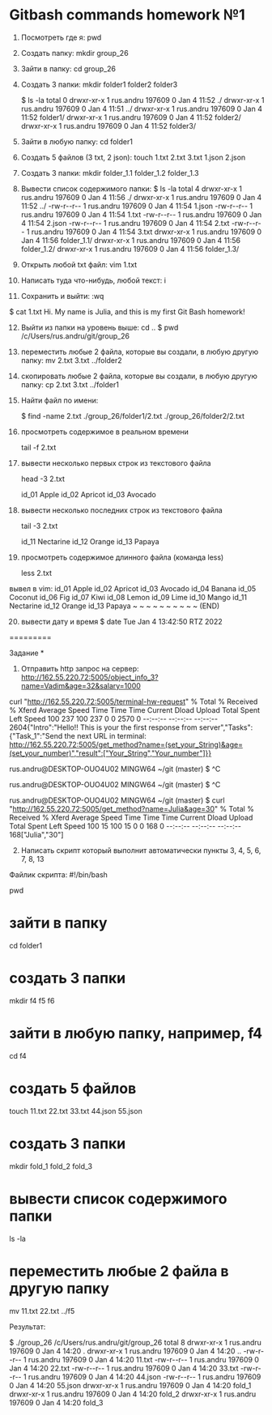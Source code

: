 # Gitbash commands homework №1
1) Посмотреть где я:
	pwd

2) Создать папку:
	mkdir group_26

3) Зайти в папку:
	cd group_26

4) Создать 3 папки:
	mkdir folder1 folder2 folder3


	$ ls -la
	total 0
	drwxr-xr-x 1 rus.andru 197609 0 Jan  4 11:52 ./
	drwxr-xr-x 1 rus.andru 197609 0 Jan  4 11:51 ../
	drwxr-xr-x 1 rus.andru 197609 0 Jan  4 11:52 folder1/
	drwxr-xr-x 1 rus.andru 197609 0 Jan  4 11:52 folder2/
	drwxr-xr-x 1 rus.andru 197609 0 Jan  4 11:52 folder3/


5) Зайти в любую папку:
	cd folder1

6) Создать 5 файлов (3 txt, 2 json):
	touch 1.txt 2.txt 3.txt 1.json 2.json

7) Создать 3 папки:
	mkdir folder_1.1 folder_1.2 folder_1.3


8) Вывести список содержимого папки:
	$ ls -la
	total 4
	drwxr-xr-x 1 rus.andru 197609 0 Jan  4 11:56 ./
	drwxr-xr-x 1 rus.andru 197609 0 Jan  4 11:52 ../
	-rw-r--r-- 1 rus.andru 197609 0 Jan  4 11:54 1.json
	-rw-r--r-- 1 rus.andru 197609 0 Jan  4 11:54 1.txt
	-rw-r--r-- 1 rus.andru 197609 0 Jan  4 11:54 2.json
	-rw-r--r-- 1 rus.andru 197609 0 Jan  4 11:54 2.txt
	-rw-r--r-- 1 rus.andru 197609 0 Jan  4 11:54 3.txt
	drwxr-xr-x 1 rus.andru 197609 0 Jan  4 11:56 folder_1.1/
	drwxr-xr-x 1 rus.andru 197609 0 Jan  4 11:56 folder_1.2/
	drwxr-xr-x 1 rus.andru 197609 0 Jan  4 11:56 folder_1.3/


9) Открыть любой txt файл:
	vim 1.txt

10) Написать туда что-нибудь, любой текст:
	i

11) Сохранить и выйти:
	:wq

$ cat 1.txt
	Hi. My name is Julia, and this is my first Git Bash homework!


12) Выйти из папки на уровень выше:
	cd ..
	$ pwd
	/c/Users/rus.andru/git/group_26

13) переместить любые 2 файла, которые вы создали, в любую другую папку:
	mv 2.txt 3.txt ../folder2


14) скопировать любые 2 файла, которые вы создали, в любую другую папку:
	cp 2.txt 3.txt ../folder1


15) Найти файл по имени:

	$ find -name 2.txt
	./group_26/folder1/2.txt
	./group_26/folder2/2.txt



16) просмотреть содержимое в реальном времени 

	tail -f 2.txt


17) вывести несколько первых строк из текстового файла

	head -3 2.txt

	id_01 Apple
	id_02 Apricot
	id_03 Avocado


18) вывести несколько последних строк из текстового файла


	tail -3 2.txt

	id_11 Nectarine
	id_12 Orange
	id_13 Papaya




19) просмотреть содержимое длинного файла (команда less)

	less 2.txt 

вывел в vim:
id_01 Apple
id_02 Apricot
id_03 Avocado
id_04 Banana
id_05 Coconut
id_06 Fig
id_07 Kiwi
id_08 Lemon
id_09 Lime
id_10 Mango
id_11 Nectarine
id_12 Orange
id_13 Papaya
~
~
~
~
~
~
~
~
~
~
(END)


20) вывести дату и время
	$ date
	Tue Jan  4 13:42:50 RTZ 2022

=========

Задание *
1) Отправить http запрос на сервер:
http://162.55.220.72:5005/object_info_3?name=Vadim&age=32&salary=1000



curl "http://162.55.220.72:5005/terminal-hw-request"
  % Total    % Received % Xferd  Average Speed   Time    Time     Time  Current
                                 Dload  Upload   Total   Spent    Left  Speed
100   237  100   237    0     0   2570      0 --:--:-- --:--:-- --:--:--  2604{"Intro":"Hello!! This is your the first response from server","Tasks":{"Task_1":"Send the next URL in terminal: http://162.55.220.72:5005/get_method?name=(set_your_String)&age=(set_your_number)","result":["Your_String","Your_number"]}}


rus.andru@DESKTOP-OUO4U02 MINGW64 ~/git (master)
$ ^C

rus.andru@DESKTOP-OUO4U02 MINGW64 ~/git (master)
$ ^C

rus.andru@DESKTOP-OUO4U02 MINGW64 ~/git (master)
$ curl "http://162.55.220.72:5005/get_method?name=Julia&age=30"
  % Total    % Received % Xferd  Average Speed   Time    Time     Time  Current
                                 Dload  Upload   Total   Spent    Left  Speed
100    15  100    15    0     0    168      0 --:--:-- --:--:-- --:--:--   168["Julia","30"]



2) Написать скрипт который выполнит автоматически пункты 3, 4, 5, 6, 7, 8, 13


Файлик скрипта:
#!/bin/bash

pwd

# зайти в папку
cd folder1

# создать 3 папки  
mkdir f4 f5 f6

# зайти в любую папку, например, f4
cd f4

# создать 5 файлов
touch 11.txt 22.txt 33.txt 44.json 55.json

# создать 3 папки
mkdir fold_1 fold_2 fold_3

# вывести список содержимого папки
ls -la

# переместить любые 2 файла в другую папку
mv 11.txt 22.txt ../f5

Результат:

$ ./group_26
/c/Users/rus.andru/git/group_26
total 8
drwxr-xr-x 1 rus.andru 197609 0 Jan  4 14:20 .
drwxr-xr-x 1 rus.andru 197609 0 Jan  4 14:20 ..
-rw-r--r-- 1 rus.andru 197609 0 Jan  4 14:20 11.txt
-rw-r--r-- 1 rus.andru 197609 0 Jan  4 14:20 22.txt
-rw-r--r-- 1 rus.andru 197609 0 Jan  4 14:20 33.txt
-rw-r--r-- 1 rus.andru 197609 0 Jan  4 14:20 44.json
-rw-r--r-- 1 rus.andru 197609 0 Jan  4 14:20 55.json
drwxr-xr-x 1 rus.andru 197609 0 Jan  4 14:20 fold_1
drwxr-xr-x 1 rus.andru 197609 0 Jan  4 14:20 fold_2
drwxr-xr-x 1 rus.andru 197609 0 Jan  4 14:20 fold_3
 
